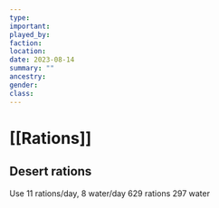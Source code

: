```yaml
---
type:
important:
played_by:
faction:
location: 
date: 2023-08-14
summary: ""
ancestry: 
gender: 
class: 
---
```

# [[Rations]]

## Desert rations
Use 11 rations/day, 8 water/day
629 rations
297 water